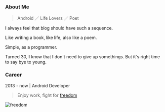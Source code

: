 ### About Me

>Android ／ Life Lovers ／ Poet

I always feel that blog should have such a sequence.

Like writing a book, like life, also like a poem.

Simple, as a programmer.

Turned 30, I know that I don't need to give up somethings. But it's right time to say bye to young.

### Career

2013 - now | Android Developer

>Enjoy work, fight for [freedom](https://zh.wikipedia.org/zh-hans/%E5%8B%87%E6%95%A2%E7%9A%84%E5%BF%83)

![freedom](http://7o50rs.com1.z0.glb.clouddn.com/2017-04-20-Braveheart_imp.jpg)